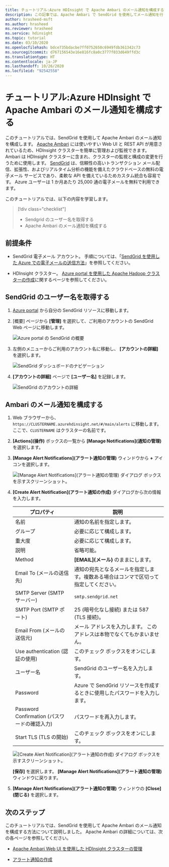 ```yaml
---
title: チュートリアル:Azure HDInsight で Apache Ambari のメール通知を構成する
description: この記事では、Apache Ambari で SendGrid を使用してメール通知を行う方法について説明します。
author: hrasheed-msft
ms.author: hrasheed
ms.reviewer: hrasheed
ms.service: hdinsight
ms.topic: tutorial
ms.date: 03/10/2020
ms.openlocfilehash: bdce735bdacbe7ff0752650c6949fdb361342c73
ms.sourcegitcommit: d767156543e16e816fc8a0c3777f033d649ffd3c
ms.translationtype: HT
ms.contentlocale: ja-JP
ms.lasthandoff: 10/26/2020
ms.locfileid: "92542558"
---
```

# <a name="tutorial-configure-apache-ambari-email-notifications-in-azure-hdinsight"></a>チュートリアル:Azure HDInsight で Apache Ambari のメール通知を構成する

このチュートリアルでは、SendGrid を使用して Apache Ambari のメール通知を構成します。 [Apache Ambari](./hdinsight-hadoop-manage-ambari.md) には使いやすい Web UI と REST API が用意されているため、HDInsight クラスターを簡単に管理および監視できます。 Ambari は HDInsight クラスターに含まれ、クラスターの監視と構成の変更を行うために使用します。 [SendGrid](https://sendgrid.com/solutions/) は、信頼性の高いトランザクション メール配信、拡張性、およびリアルタイム分析の機能を備えたクラウドベースの無料の電子メール サービスであり、柔軟な API を備えているためカスタム統合も容易です。 Azure ユーザーは 1 か月あたり 25,000 通の電子メールを無料で利用できます。

このチュートリアルでは、以下の内容を学習します。

> [!div class="checklist"]
> * Sendgrid のユーザー名を取得する
> * Apache Ambari のメール通知を構成する

## <a name="prerequisites"></a>前提条件

* SendGrid 電子メール アカウント。 手順については、「[SendGrid を使用した Azure での電子メールの送信方法](../sendgrid-dotnet-how-to-send-email.md)」を参照してください。

* HDInsight クラスター。 [Azure portal を使用した Apache Hadoop クラスターの作成](./hdinsight-hadoop-create-linux-clusters-portal.md)に関するページを参照してください。

## <a name="obtain-sendgrid-username"></a>SendGrid のユーザー名を取得する

1. [Azure portal](https://portal.azure.com) から自分の SendGrid リソースに移動します。

1. [概要] ページから **[管理]** を選択して、ご利用のアカウントの SendGrid Web ページに移動します。

    ![Azure portal の SendGrid の概要](./media/apache-ambari-email/azure-portal-sendgrid-manage.png)

1. 左側のメニューからご利用のアカウント名に移動し、 **[アカウントの詳細]** を選択します。

    ![SendGrid ダッシュボードのナビゲーション](./media/apache-ambari-email/sendgrid-dashboard-navigation.png)

1. **[アカウントの詳細]** ページで **[ユーザー名]** を記録します。

    ![SendGrid のアカウントの詳細](./media/apache-ambari-email/sendgrid-account-details.png)

## <a name="configure-ambari-e-mail-notification"></a>Ambari のメール通知を構成する

1. Web ブラウザーから、`https://CLUSTERNAME.azurehdinsight.net/#/main/alerts` に移動します。ここで、`CLUSTERNAME` はクラスターの名前です。

1. **[Actions]\(操作\)** ボックスの一覧から **[Manage Notifications]\(通知の管理\)** を選択します。

1. **[Manage Alert Notifications]\(アラート通知の管理\)** ウィンドウから **+** アイコンを選択します。

    ![[Manage Alert Notifications]\(アラート通知の管理\) ダイアログ ボックスを示すスクリーンショット。](./media/apache-ambari-email/azure-portal-create-notification.png)

1. **[Create Alert Notification]\(アラート通知の作成\)** ダイアログから次の情報を入力します。

    |プロパティ |説明 |
    |---|---|
    |名前|通知の名前を指定します。|
    |グループ|必要に応じて構成します。|
    |重大度|必要に応じて構成します。|
    |説明|省略可能。|
    |Method|**[EMAIL]\(メール\)** のままにします。|
    |Email To (メールの送信先)|通知の宛先となるメールを指定します。複数ある場合はコンマで区切って指定してください。|
    |SMTP Server (SMTP サーバー)|`smtp.sendgrid.net`|
    |SMTP Port (SMTP ポート)|25 (暗号化なし接続) または 587 (TLS 接続)。|
    |Email From (メールの送信元)|メール アドレスを入力します。 このアドレスは本物でなくてもかまいません。|
    |Use authentication (認証の使用)|このチェック ボックスをオンにします。|
    |ユーザー名|SendGrid のユーザー名を入力します。|
    |Password|Azure で SendGrid リソースを作成するときに使用したパスワードを入力します。|
    |Password Confirmation (パスワードの確認入力)|パスワードを再入力します。|
    |Start TLS (TLS の開始)|このチェック ボックスをオンにします。|

    ![[Create Alert Notification]\(アラート通知の作成\) ダイアログ ボックスを示すスクリーンショット。](./media/apache-ambari-email/ambari-create-alert-notification.png)

    **[保存]** を選択します。 **[Manage Alert Notifications]\(アラート通知の管理\)** ウィンドウに戻ります。

1. **[Manage Alert Notifications]\(アラート通知の管理\)** ウィンドウの **[Close]\(閉じる\)** を選択します。

## <a name="next-steps"></a>次のステップ

このチュートリアルでは、SendGrid を使用して Apache Ambari のメール通知を構成する方法について説明しました。 Apache Ambari の詳細については、次の各ページを参照してください。

* [Apache Ambari Web UI を使用した HDInsight クラスターの管理](./hdinsight-hadoop-manage-ambari.md)

* [アラート通知の作成](https://docs.cloudera.com/HDPDocuments/Ambari-latest/managing-and-monitoring-ambari/content/amb_create_an_alert_notification.html)